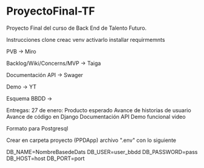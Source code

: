 # ProyectoFinal-TF
Proyecto Final del curso de Back End de Talento Futuro.

Instrucciones
clone
creac venv
activarlo
installar requirmemnts

PVB
-> Miro

Backlog/Wiki/Concerns/MVP
-> Taiga

Documentación API
-> Swager

Demo
-> YT

Esquema BBDD
-> 

Entregas:
27 de enero:
Producto esperado
Avance de historias de usuario
Avance de código en Django
Documentación API
Demo funcional video

Formato para Postgresql

Crear en carpeta proyecto (PPDApp) archivo ".env" con lo siguiente

DB_NAME=NombreBasedeDats
DB_USER=user_bbdd
DB_PASSWORD=pass
DB_HOST=host
DB_PORT=port